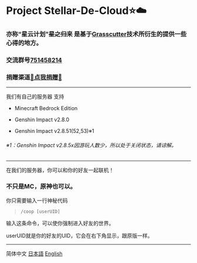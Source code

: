 # Project Stellar-De-Cloud:star::cloud:
### 亦称“星云计划”~~星之归来~~ 是基于[Grasscutter](https://github.com/Grasscutters/Grasscutter)技术所衍生的提供一些心得的地方。
### 交流群号[751458214](https://jq.qq.com/?_wv=1027&k=WcjiTs3p)
### 捐赠渠道[:sparkling_heart:点我捐赠:sparkling_heart:](https://github.com/AtlantisaJustied/Stellar-De-Cloud/blob/main/%E6%8D%90%E8%B5%A0%E6%B8%A0%E9%81%93.md)
---
我们有自己的服务器 支持
- Minecraft Bedrock Edition 

- Genshin Impact v2.8.0 

- Genshin Impact v2.8.51(52,53)※1 
###### ※1：Genshin Impact v2.8.5x因游玩人数少，所以处于关闭状态，请谅解。
---
在我们的服务器，你可以和你的好友一起联机！
### 不只是MC，原神也可以。
你只需要输入一行神秘代码 

> `/coop [userUID]`

输入这条命令，可以使你强制进入好友的世界。

userUID就是你的好友的UID，它会在右下角显示，跟原版一样。




---

简体中文
[日本語](https://github.com/AtlantisaJustied/Stellar-De-Cloud/blob/main/README-JPN.md)
[English](https://github.com/AtlantisaJustied/Stellar-De-Cloud/blob/main/README%E3%83%BCENG.md)

